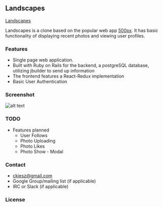## Landscapes
[Landscapes](https://landscapes-reconnect.herokuapp.com)

Landscapes is a clone based on the popular web app [500px](500px.com). It has basic functionality of displaying recent photos and viewing user profiles.

### Features

- Single page web application.
- Built with Ruby on Rails for the backend, a postgreSQL database, utilizing jbuilder to send up information
- The frontend features a React-Redux implementation
- Basic User Authentication


### Screenshot
![alt text](https://raw.githubusercontent.com/ck2germany/Landscapes/master/design%20docs/index_page_ex.png)




### TODO
- Features planned
    - User Follows
    - Photo Uploading
    - Photo Likes
    - Photo Show - Modal


### Contact
- [ckiesz@gmail.com](mailto:ckiesz@gmail.com)
- Google Group/mailing list (if applicable)
- IRC or Slack (if applicable)

### License
